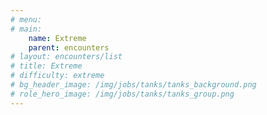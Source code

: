 ```yaml
---
# menu:
# main:
    name: Extreme
    parent: encounters
# layout: encounters/list
# title: Extreme
# difficulty: extreme
# bg_header_image: /img/jobs/tanks/tanks_background.png
# role_hero_image: /img/jobs/tanks/tanks_group.png
---
```

